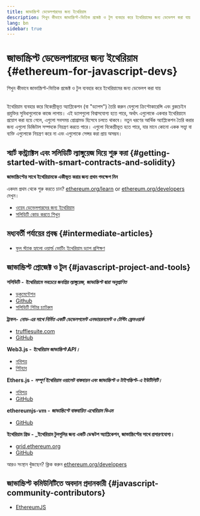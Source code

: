 ```yaml
---
title: জাভাস্ক্রিপ্ট ডেভেলপারদের জন্য ইথেরিয়াম
description: শিখুন কীভাবে জাভাস্ক্রিপ্ট-ভিত্তিক প্রজেক্ট ও টুল ব্যবহার করে ইথেরিয়ামের জন্য ডেভেলপ করা যায়
lang: bn
sidebar: true
---
```


# জাভাস্ক্রিপ্ট ডেভেলপারদের জন্য ইথেরিয়াম {#ethereum-for-javascript-devs}

<div class="featured">শিখুন কীভাবে জাভাস্ক্রিপ্ট-ভিত্তিক প্রজেক্ট ও টুল ব্যবহার করে ইথেরিয়ামের জন্য ডেভেলপ করা যায়</div><br>

ইথেরিয়াম ব্যবহার করে বিকেন্দ্রীভূত অ্যাপ্লিকেশন (বা "ড্যাপস") তৈরি করুন যেগুলো ক্রিপ্টোকারেন্সি এবং ব্লকচেইন প্রযুক্তির সুবিধাগুলোকে কাজে লাগায়। এই ড্যাপগুলো বিশ্বাসযোগ্য হতে পারে, অর্থাৎ এগুলোকে একবার ইথেরিয়ামে প্রয়োগ করা হয়ে গেলে, এগুলো সবসময় প্রোগ্রামড হিসেবে চলতে থাকবে। নতুন ধরণের আর্থিক অ্যাপ্লিকেশন তৈরি করার জন্য এগুলো ডিজিটাল সম্পদকে নিয়ন্ত্রণ করতে পারে। এগুলো বিকেন্দ্রীভূত হতে পারে, যার মানে কোনো একক সত্ত্বা বা ব্যক্তি এগুলোকে নিয়ন্ত্রণ করে না এবং এগুলোকে সেন্সর করা প্রায় অসম্ভব।

## স্মার্ট কন্ট্র্যাক্টস এবং সলিডিটি ল্যাঙ্গুয়েজ দিয়ে শুরু করা {#getting-started-with-smart-contracts-and-solidity}

**জাভাস্ক্রিপ্টের সাথে ইথেরিয়ামকে একীভূত করার জন্য প্রথম পদক্ষেপ নিন**

একদম প্রথম থেকে শুরু করতে চান? [ethereum.org/learn](/bn/learn/) or [ethereum.org/developers](/bn/developers/) দেখুন।

- [ওয়েব ডেভেলপারদের জন্য ইথেরিয়াম](https://medium.com/@mvmurthy/ethereum-for-web-developers-890be23d1d0c)
- [সলিডিটি কোড করতে শিখুন](https://cryptozombies.io/)

## মধ্যবর্তী পর্যায়ের প্রবন্ধ {#intermediate-articles}

- [ফুল স্ট্যাক হ্যালো ওয়ার্ল্ড ভোটিং ইথেরিয়াম ড্যাপ প্রশিক্ষণ](https://medium.com/@mvmurthy/full-stack-hello-world-voting-ethereum-dapp-tutorial-part-1-40d2d0d807c2)

## জাভাস্ক্রিপ্ট প্রোজেক্ট ও টুল {#javascript-project-and-tools}

**সলিডিটি -** **_ইথেরিয়ামে সবচেয়ে জনপ্রিয় ল্যাঙ্গুয়েজ, জাভাস্ক্রিপ্ট দ্বারা অনুপ্রাণিত_**

- [ডকুমেন্টেশন](https://solidity.readthedocs.io)
- [Github](https://github.com/ethereum/solidity/)
- [সলিডিটি গিটার চ্যাটরুম](https://gitter.im/ethereum/solidity/)

**ট্রাফল-** **_নোড-এর সাথে নির্মিত একটি ডেভেলপমেন্ট এনভায়রনমেন্ট ও টেস্টিং ফ্রেমওয়ার্ক_**

- [trufflesuite.com](https://www.trufflesuite.com/)
- [GitHub](https://github.com/trufflesuite/truffle)

**Web3.js -** **_ইথেরিয়াম জাভাস্ক্রিপ্ট API।_**

- [নথিপত্র](https://web3js.readthedocs.io/en/1.0/)
- [গিটহাব](https://github.com/ethereum/web3.js/)

**Ethers.js -** **_সম্পূর্ণ ইথেরিয়াম ওয়ালেট বাস্তবায়ন এবং জাভাস্ক্রিপ্ট ও টাইপস্ক্রিপ্ট-এ ইউটিলিটি।_**

- [নথিপত্র](https://docs.ethers.io/ethers.js/html/)
- [GitHub](https://github.com/ethers-io/ethers.js/)

**ethereumjs-vm -** **_জাভাস্ক্রিপ্টে বাস্তবায়িত এথেরিয়াম ভিএম_**

- [GitHub](https://github.com/ethereumjs/ethereumjs-vm)

**ইথেরিয়াম গ্রিড -** **\_ইথেরিয়াম টুলগুলির জন্য একটি ডেস্কটপ অ্যাপ্লিকেশন, জাভাস্ক্রিপ্টের সাথে প্রসারণযোগ্য।**

- [grid.ethereum.org](https://grid.ethereum.org)
- [GitHub](https://github.com/ethereum/grid)

আরও সংস্থান খুঁজছেন? ক্লিক করুন [ethereum.org/developers](/bn/developers/)

## জাভাস্ক্রিপ্ট কমিউনিটিতে অবদান প্রদানকারী {#javascript-community-contributors}

- [EthereumJS](https://ethereumjs.github.io)
